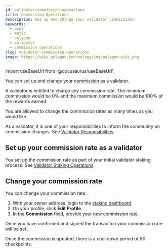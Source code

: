 ```yaml
---
id: validator-commission-operations
title: Commission Operations
description: Set up and change your validator commissions
keywords:
  - docs
  - matic
  - polygon
  - validator
  - commission operations
slug: validator-commission-operations
image: https://wiki.polygon.technology/img/polygon-wiki.png
---
```

import useBaseUrl from '@docusaurus/useBaseUrl';

You can set up and change your [commission](/docs/maintain/glossary.md#commission) as a validator.

A validator is entitled to charge any commission rate. The minimum commission would be 0% and the maximum commission would be 100% of the rewards earned.

You are allowed to change the commission rates as many times as you would like.

As a validator, it is one of your responsibilities to inform the community on commission changes. See [Validator Responsibilities](/docs/maintain/validator/responsibilities).

## Set up your commission rate as a validator

You set up the commission rate as part of your initial validator staking process. See [Validator Staking Operations](validator-staking-operations.md).

## Change your commission rate

You can change your commission rate.

1. With your owner address, login to the [staking dashboard](https://staking.polygon.technology/).
1. On your profile, click **Edit Profile**.
1. In the **Commission** field, provide your new commission rate.

Once you have confirmed and signed the transaction your commission rate will be set.

Once the commission is updated, there is a cool down period of 80 checkpoints.
